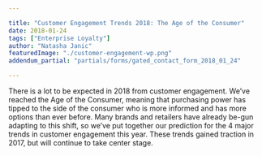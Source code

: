 ```yaml
---

title: "Customer Engagement Trends 2018: The Age of the Consumer"
date: 2018-01-24
tags: ["Enterprise Loyalty"]
author: "Natasha Janic"
featuredImage: "./customer-engagement-wp.png"
addendum_partial: "partials/forms/gated_contact_form_2018_01_24"

---
```


There is a lot to be expected in 2018 from customer engagement. We’ve reached the Age of the Consumer, meaning that purchasing power has tipped to the side of the consumer who is more informed and has more options than ever before. Many brands and retailers have already be-gun adapting to this shift, so we’ve put together our prediction for the 4 major trends in customer engagement this year. These trends gained traction in 2017, but will  continue to take center stage.
